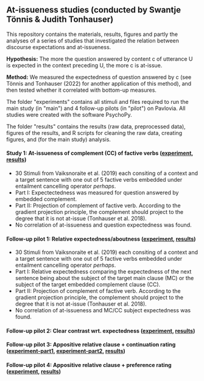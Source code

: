 ## At-issueness studies (conducted by Swantje Tönnis & Judith Tonhauser)
This repository contains the materials, results, figures and partly the analyses of a series of studies that investigated the relation between discourse expectations and at-issueness. 

**Hypothesis:** The more the question answered by content c of utterance U is expected in the context preceding U, the more c is at-issue.

**Method:** We measured the expectedness of question answered by c (see Tönnis and Tonhauser (2022) for another application of this method), and then tested whether it correlated with bottom-up measures.

The folder "experiments" contains all stimuli and files required to run the main study (in "main") and 4 follow-up pilots (in "pilot") on Pavlovia. All studies were created with the software PsychoPy.

The folder "results" contains the results (raw data, preprocessed data), figures of the results, and R scripts for cleaning the raw data, creating figures, and (for the main study) analysis.

#### Study 1: At-issueness of complement (CC) of factive verbs ([experiment](https://github.com/swantje-toennis/At-issueness-experiments/tree/main/experiments/main), [results](https://github.com/swantje-toennis/At-issueness-experiments/tree/main/results/main))
* 30 Stimuli from Vaiksnoraite et al. (2019) each consiting of a context and a target sentence with one out of 5 factive verbs embedded under entailment cancelling operator *perhaps*.
* Part I: Expectectedness was measured for question answered by embedded complement.
* Part II: Projection of complement of factive verb. According to the gradient projection principle, the complement should project to the degree that it is not at-issue (Tonhauser et al. 2018).
* No correlation of at-issueness and question expectedness was found.
  
#### Follow-up pilot 1: Relative expectedness/aboutness ([experiment](https://github.com/swantje-toennis/At-issueness-experiments/tree/main/experiments/pilot/aboutness%20pilot), [results](https://github.com/swantje-toennis/At-issueness-experiments/tree/main/results/pilot/aboutness%20pilot))
* 30 Stimuli from Vaiksnoraite et al. (2019) each consiting of a context and a target sentence with one out of 5 factive verbs embedded under entailment cancelling operator *perhaps*.
* Part I: Relative expectedness comparing the expectedness of the next sentence being about the subject of the target main clause (MC) or the subject of the target embedded complement clause (CC).
* Part II: Projection of complement of factive verb. According to the gradient projection principle, the complement should project to the degree that it is not at-issue (Tonhauser et al. 2018).
* No correlation of at-issueness and MC/CC subject expectedness was found.

#### Follow-up pilot 2: Clear contrast wrt. expectedness ([experiment](https://github.com/swantje-toennis/At-issueness-experiments/tree/main/experiments/pilot/controlled%20stimulus%20%26%20inquiry), [results](https://github.com/swantje-toennis/At-issueness-experiments/tree/main/results/pilot/controlled%20stimulus%20%26%20inquiry))


#### Follow-up pilot 3: Appositive relative clause + continuation rating ([experiment-part1](https://github.com/swantje-toennis/At-issueness-experiments/tree/main/experiments/pilot/quick_pilot_arc), [experiment-part2](https://github.com/swantje-toennis/At-issueness-experiments/tree/main/experiments/pilot/quick_pilot_arc-part2), [results](https://github.com/swantje-toennis/At-issueness-experiments/tree/main/results/pilot/quick_pilot_arc))

#### Follow-up pilot 4: Appositive relative clause + preference rating ([experiment](https://github.com/swantje-toennis/At-issueness-experiments/tree/main/experiments/pilot/preference_arc), [results](https://github.com/swantje-toennis/At-issueness-experiments/tree/main/results/pilot/preference_arc))



